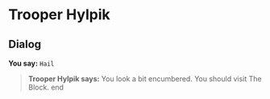 # Trooper Hylpik
## Dialog

**You say:** `Hail`



>**Trooper Hylpik says:** You look a bit encumbered.  You should visit The Block.
end





